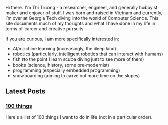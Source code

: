 Hi there. I'm Thi Truong - a researcher, engineer, and generally hobbyist maker and enjoyer of stuff. 
I was born and raised in Vietnam and currently, I’m over at Georgia Tech diving into the world of Computer Science. This site documents much of my thoughts and what I have done in my life in terms of career and creative pursuits.

If you are curious, I am more specifically interested in:
- AI/machine learning (increasingly, the deep kind)
- robotics (particularly, intelligent robotics that can interact with humans)
- fish (to the point I learn scuba diving just to see more of them)
- books (science, history, some pre-modernist)
- programming (especially embedded programming)
- snowboarding (aiming to carve out more time on the slopes)

## Latest Posts

### [100 things](https://www.about-thi.com/100things.html)
Here's a list of 100 things I want to do in life (not in a particular order).
